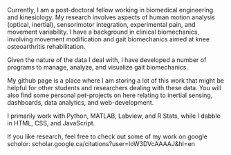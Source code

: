 Currently, I am a post-doctoral fellow working in biomedical engineering and kinesiology. My research involves aspects of human motion analysis (optical, inertial), sensorimotor integration, experimental pain, and movement variability. I have a background in clinical biomechanics, involving movement modification and gait biomechanics aimed at knee osteoarthritis rehabilitation. 

Given the nature of the data I deal with, I have developed a number of programs to manage, analyze, and visualize gait biomechanics.

My github page is a place where I am storing a lot of this work that might be helpful for other students and researchers dealing with these data.
You will also find some personal pet-projects on here relating to inertial sensing, dashboards, data analytics, and web-development.

I primarily work with Python, MATLAB, Labview, and R Stats, while I dabble in HTML, CSS, and JavaScript.

If you like research, feel free to check out some of my work on google scholor: scholar.google.ca/citations?user=loW3DVcAAAAJ&hl=en

